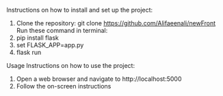 Instructions on how to install and set up the project:

1. Clone the repository: git clone https://github.com/Alifaeenali/newFront
   Run these command in terminal:
2. pip install flask
3. set FLASK_APP=app.py
4. flask run

Usage
Instructions on how to use the project:

1. Open a web browser and navigate to http://localhost:5000
2. Follow the on-screen instructions
